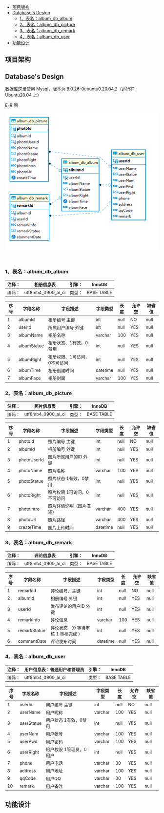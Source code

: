 
<!-- TOC -->
- [项目架构](#项目架构)
- [Database's Design](#databases-design)
    - [1、表名：album_db_album](#1表名album_db_album)
    - [2、表名：album_db_picture](#2表名album_db_picture)
    - [3、表名：album_db_remark](#3表名album_db_remark)
    - [4、表名：album_db_user](#4表名album_db_user)
- [功能设计](#功能设计)
<!-- /TOC -->


## 项目架构


## Database's Design

数据库这里使用 Mysql，版本为 8.0.26-0ubuntu0.20.04.2（运行在 Ubuntu20.04 上）

E-R 图

![image-20220609133016992](../images/image-20220609133016992.png)

​					

### 1、表名：album_db_album

| 注释： | 相册信息表         | 引擎： | InnoDB     |
| ------ | ------------------ | ------ | ---------- |
| 编码： | utf8mb4_0900_ai_ci | 类型： | BASE TABLE |

 

| **序号** | **字段名称** | **字段描述**                 | **字段类型** | **长度** | **允许空** | **缺省值** |
| -------- | ------------ | ---------------------------- | ------------ | -------- | ---------- | ---------- |
| 1        | albumId      | 相册编号 主键                | int          | null     | NO         | null       |
| 2        | userId       | 所属用户编号 外键            | int          | null     | YES        | null       |
| 3        | albumName    | 相册名称                     | varchar      | 100      | YES        | null       |
| 4        | albumStatue  | 相册状态、1有效，0禁用       | int          | null     | YES        | null       |
| 5        | albumRight   | 相册权限、1可访问，0不可访问 | int          | null     | YES        | null       |
| 6        | albumTime    | 相册创建时间                 | datetime     | null     | YES        | null       |
| 7        | albumFace    | 相册封面                     | varchar      | 100      | YES        | null       |

 

### 2、表名：album_db_picture

| 注释： | 照片信息表         | 引擎： | InnoDB     |
| ------ | ------------------ | ------ | ---------- |
| 编码： | utf8mb4_0900_ai_ci | 类型： | BASE TABLE |

 

| **序号** | **字段名称** | **字段描述**                 | **字段类型** | **长度** | **允许空** | **缺省值** |
| -------- | ------------ | ---------------------------- | ------------ | -------- | ---------- | ---------- |
| 1        | photoId      | 照片编号 主键                | int          | null     | NO         | null       |
| 2        | albumId      | 相册编号 外键                | int          | null     | YES        | null       |
| 3        | photoUserId  | 图片所属用户的ID 外键        | int          | null     | YES        | null       |
| 4        | photoName    | 照片名称                     | varchar      | 100      | YES        | null       |
| 5        | photoStatue  | 照片状态 1有效，0禁用        | int          | null     | YES        | null       |
| 6        | photoRight   | 照片权限 1可访问，0 不可访问 | int          | null     | YES        | null       |
| 7        | photoIntro   | 照片详情说明（图片描述）     | varchar      | 400      | YES        | null       |
| 8        | photoUrl     | 照片路径                     | varchar      | 400      | YES        | null       |
| 9        | createTime   | 图片上传时间                 | datetime     | null     | YES        | null       |

 

 

### 3、表名：album_db_remark

| 注释： | 评论信息表         | 引擎： | InnoDB     |
| ------ | ------------------ | ------ | ---------- |
| 编码： | utf8mb4_0900_ai_ci | 类型： | BASE TABLE |

 

| **序号** | **字段名称** | **字段描述**                         | **字段类型** | **长度** | **允许空** | **缺省值** |
| -------- | ------------ | ------------------------------------ | ------------ | -------- | ---------- | ---------- |
| 1        | remarkId     | 评论编号、主键                       | int          | null     | NO         | null       |
| 2        | albumId      | 相册编号 外键                        | int          | null     | YES        | null       |
| 3        | userId       | 发布评论的用户ID 外键                | int          | null     | YES        | null       |
| 4        | remarkInfo   | 评论信息                             | varchar      | 100      | YES        | null       |
| 5        | remarkStatue | 评论状态 （0 等待审核 1 审核完成  ） | int          | null     | YES        | null       |
| 6        | commentDate  | 评论发布时间                         | datetime     | null     | YES        | null       |

 

 

### 4、表名：album_db_user

| 注释： | 用户信息表：普通用户和管理员 | 引擎： | InnoDB     |
| ------ | ---------------------------- | ------ | ---------- |
| 编码： | utf8mb4_0900_ai_ci           | 类型： | BASE TABLE |

 

| **序号** | **字段名称** | **字段描述**            | **字段类型** | **长度** | **允许空** | **缺省值** |
| -------- | ------------ | ----------------------- | ------------ | -------- | ---------- | ---------- |
| 1        | userId       | 用户编号 主键           | int          | null     | NO         | null       |
| 2        | userName     | 用户昵称                | varchar      | 100      | YES        | null       |
| 3        | userStatue   | 用户状态 1有效，0禁用   | int          | null     | YES        | null       |
| 4        | userNum      | 用户帐号                | varchar      | 100      | YES        | null       |
| 5        | userPwd      | 用户密码                | varchar      | 100      | YES        | null       |
| 6        | userRight    | 用户权限 1管理员，0用户 | int          | null     | YES        | null       |
| 7        | phone        | 用户电话                | varchar      | 30       | YES        | null       |
| 8        | address      | 用户地址                | varchar      | 100      | YES        | null       |
| 9        | qqCode       | 用户QQ                  | varchar      | 30       | YES        | null       |
| 10       | remark       | 用户备注                | varchar      | 100      | YES        | null       |

 

## 功能设计

 

 